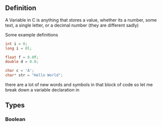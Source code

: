 ## Definition 
A Variable in C is anything that stores a value, whether its a number, some text, a single letter, or a decimal number (they are different sadly)

Some example definitions
```c
int i = 0;
long i = 0l;

float f = 0.0f;
double d = 0.0;

char c = 'A';
char* str = "Hello World";

```

there are a lot of new words and symbols in that block of code so let me break down a variable declaration in

## Types

### Boolean
